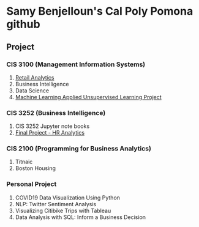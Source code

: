 # Samy Benjelloun's Cal Poly Pomona github
## Project
### CIS 3100 (Management Information Systems)
1. [Retail Analytics](Samy_Benjelloun_Project_5_6,_3100_ulta_quartiles.ipynb)
2. Business Intelligence
3. Data Science
4. [Machine Learning Applied Unsupervised Learning Project]()

### CIS 3252 (Business Intelligence)
1. CIS 3252 Jupyter note books
2. [Final Project - HR Analytics](Final_Project_Benjelloun_Samy.ipynb)

### CIS 2100 (Programming for Business Analytics)
1. Titnaic
2. Boston Housing

### Personal Project 
1. COVID19 Data Visualization Using Python
2. NLP: Twitter Sentiment Analysis
3. Visualizing Citibike Trips with Tableau
4. Data Analysis with SQL: Inform a Business Decision
